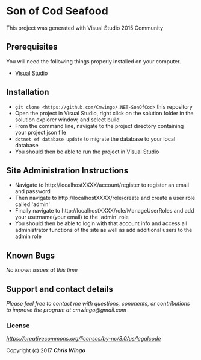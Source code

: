 # Son of Cod Seafood

This project was generated with Visual Studio 2015 Community

## Prerequisites

You will need the following things properly installed on your computer.

* [Visual Studio](https://www.visualstudio.com/downloads/)

## Installation

* `git clone <https://github.com/Cmwingo/.NET-SonOfCod>` this repository
* Open the project in Visual Studio, right click on the solution folder in the solution explorer window, and select build
* From the command line, navigate to the project directory containing your project.json file
* `dotnet ef database update` to migrate the database to your local database
* You should then be able to run the project in Visual Studio

## Site Administration Instructions
* Navigate to http://localhostXXXX/account/register to register an email and password
* Then navigate to http://localhostXXXX/role/create and create a user role called 'admin'
* Finally navigate to http://localhostXXXX/role/ManageUserRoles and add your username(your email) to the 'admin' role
* You should then be able to login with that account info and access all administrator functions of the site as well as add additional users to the admin role

## Known Bugs

_No known issues at this time_

## Support and contact details

_Please feel free to contact me with questions, comments, or contributions to improve the program at cmwingo@gmail.com_

### License

*https://creativecommons.org/licenses/by-nc/3.0/us/legalcode*

Copyright (c) 2017 **_Chris Wingo_**
